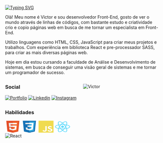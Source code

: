 
[![Typing SVG](https://readme-typing-svg.demolab.com?font=Fira+Code&weight=600&size=25&pause=1000&color=4e71ee&random=false&width=435&height=40&lines=Ol%C3%A1%2C+eu+sou+o+Victor+Soares!+%F0%9F%91%BE%F0%9F%93%9A%F0%9F%92%99)](https://git.io/typing-svg)

<p align="left">Olá! Meu nome é Victor e sou desenvolvedor Front-End, gosto de ver o mundo através de linhas de códigos, com bastante estudo e criatividade crio e copio páginas web em busca de me tornar um especialista em Front-End.</p>
  
<p align="left">Utilizo linguagens como HTML, CSS, JavaScript para criar meus projetos e trabalhos. Com experiência em biblioteca React e pre-processador SASS, para criar as mais diversas páginas web.</p>

<p align="left">Hoje em dia estou cursando a faculdade de Análise e Desenvolvimento de sistemas, em busca de conseguir uma visão geral de sistemas e me tornar um programador de sucesso.</p>

##

<img align="right" alt="Victor" height="250" margin="10" width="250" src="https://front-end-beta.netlify.app/static/media/Victinho.aaf432afe06cf18512d0.gif">

<h3 align="left">Social</h3>

[![Portfolio](https://img.shields.io/badge/Portfolio-255E63?style=for-the-badge&logo=About.me&logoColor=white)](##)
[![Linkedin](https://img.shields.io/badge/LinkedIn-0077B5?style=for-the-badge&logo=linkedin&logoColor=white)](https://www.linkedin.com/in/victor-soares-344b811ab/)
[![Instagram](https://img.shields.io/badge/Instagram-E4405F?style=for-the-badge&logo=instagram&logoColor=white)](https://www.instagram.com/victoor_soaressq/)

##

<h3 align="left">Habilidades</h3>

<div style="display: inline_block">
  <img align="center" alt="HTML" height="40" width="50" src="https://raw.githubusercontent.com/devicons/devicon/master/icons/html5/html5-original.svg">
  <img align="center" alt="CSS" height="40" width="50" src="https://raw.githubusercontent.com/devicons/devicon/master/icons/css3/css3-original.svg">
  <img align="center" alt="Js" height="40" width="50" src="https://raw.githubusercontent.com/devicons/devicon/master/icons/javascript/javascript-plain.svg">
  <img align="center" alt="React" height="40" width="50" src="https://raw.githubusercontent.com/devicons/devicon/master/icons/react/react-original.svg">
  <img align="center" alt="React" height="40" width="40" src="https://sass-lang.com/assets/img/styleguide/seal-color.png">
</div>
  

  

